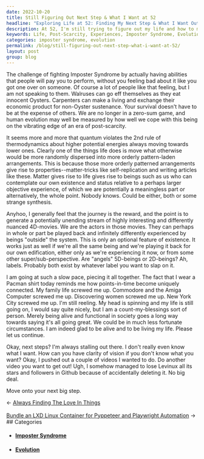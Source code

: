 ```yaml
---
date: 2022-10-20
title: Still Figuring Out Next Step & What I Want at 52
headline: "Exploring Life at 52: Finding My Next Step & What I Want Out of Life"
description: At 52, I'm still trying to figure out my life and how to make a living without taking advantage of others. I'm exploring how human beings can evolve in a post-scarcity world and creating an unending stream of interesting experiences. I'm grateful to be alive and functional in society and am looking for my next step.
keywords: Life, Post-Scarcity, Experiences, Imposter Syndrome, Evolution, Human Beings, Functional, Society, Next Step, Living, Interesting, Randomness, Orderly Patterns, Counting Blessings
categories: imposter syndrome, evolution
permalink: /blog/still-figuring-out-next-step-what-i-want-at-52/
layout: post
group: blog
---
```



The challenge of fighting Imposter Syndrome by actually having abilities that
people will pay you to perform, without you feeling bad about it like you got
one over on someone. Of course a lot of people like that feeling, but I am not
speaking to them. Walruses can go eff themselves as they eat innocent Oysters.
Carpenters can make a living and exchange their economic product for non-Oyster
sustenance. Your survival doesn't have to be at the expense of others. We are
no longer in a zero-sum game, and human evolution may well be measured by how
well we cope with this being on the vibrating edge of an era of post-scarcity.

It seems more and more that quantum violates the 2nd rule of thermodynamics
about higher potential energies always moving towards lower ones. Clearly one
of the things life does is move what otherwise would be more randomly dispersed
into more orderly pattern-laden arrangements. This is because those more
orderly patterned arrangements give rise to properties--matter-tricks like
self-replication and writing articles like these. Matter gives rise to life
gives rise to beings such as us who can contemplate our own existence and
status relative to a perhaps larger objective experience, of which we are
potentially a meaningless part or alternatively, the whole point. Nobody knows.
Could be either, both or some strange synthesis.

Anyhoo, I generally feel that the journey is the reward, and the point is to
generate a potentially unending stream of highly interesting and differently
nuanced 4D-movies. We are the actors in those movies. They can perhaps in whole
or part be played back and infinitely differently experienced by beings
"outside" the system. This is only an optional feature of existence. It works
just as well if we're all the same being and we're playing it back for our own
edification, either only as we're experiencing it now, or from some other
super/sub-perspective. Are "angels" 5D-beings or 2D-beings? Ah, labels.
Probably both exist by whatever label you want to slap on it.

I am going at such a slow pace, piecing it all together. The fact that I wear a
Pacman shirt today reminds me how points-in-time become uniquely connected. My
family life screwed me up. Commodore and the Amiga Computer screwed me up.
Discovering women screwed me up. New York City screwed me up. I'm still
reeling. My head is spinning and my life is still going on, I would say quite
nicely, but I am a count-my-blessings sort of person. Merely being alive and
functional in society goes a long way towards saying it's all going great. We
could be in much less fortunate circumstances. I am indeed glad to be alive and
to be living my life. Please let us continue.

Okay, next steps? I'm always stalling out there. I don't really even know what
I want. How can you have clarity of vision if you don't know what you want?
Okay, I pushed out a couple of videos I wanted to do. Do another video you want
to get out! Ugh, I somehow managed to lose Levinux all its stars and followers
in Github because of accidentally deleting it. No big deal.

Move onto your next big step.


<div class="arrow-links"><div class="post-nav-prev"><span class="arrow">&larr;&nbsp;</span><a href="/blog/always-finding-the-love-in-things/">Always Finding The Love In Things</a></div> &nbsp; <div class="post-nav-next"><a href="/blog/bundle-an-lxd-linux-container-for-pyppeteer-and-playwright-automation/">Bundle an LXD Linux Container for Pyppeteer and Playwright Automation</a><span class="arrow">&nbsp;&rarr;</span></div></div>
## Categories

<ul>
<li><h4><a href='/imposter-syndrome/'>Imposter Syndrome</a></h4></li>
<li><h4><a href='/evolution/'>Evolution</a></h4></li></ul>